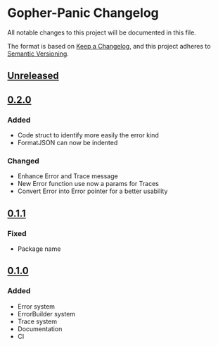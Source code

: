 # Gopher-Panic Changelog

All notable changes to this project will be documented in this file.

The format is based on [Keep a Changelog](https://keepachangelog.com/en/1.0.0/),
and this project adheres to [Semantic Versioning](https://semver.org/spec/v2.0.0.html).

## [Unreleased]

## [0.2.0]

### Added

- Code struct to identify more easily the error kind
- FormatJSON can now be indented

### Changed

- Enhance Error and Trace message
- New Error function use now a params for Traces
- Convert Error into Error pointer for a better usability

## [0.1.1]

### Fixed

- Package name

## [0.1.0]

### Added

- Error system
- ErrorBuilder system
- Trace system
- Documentation
- CI

[unreleased]: https://github.com/ulphidius/gopherpanic/compare/v0.2.0...master
[0.2.0]: https://github.com/ulphidius/gopherpanic/compare/v0.1.1...v0.2.0
[0.1.1]: https://github.com/ulphidius/gopherpanic/compare/v0.1.0...v0.1.1
[0.1.0]: https://github.com/ulphidius/gopherpanic/compare/v0.1.0
